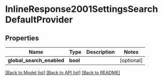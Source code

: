# InlineResponse2001SettingsSearchDefaultProvider

## Properties
Name | Type | Description | Notes
------------ | ------------- | ------------- | -------------
**global_search_enabled** | **bool** |  | [optional] 

[[Back to Model list]](../../README.md#documentation-for-models) [[Back to API list]](../../README.md#documentation-for-api-endpoints) [[Back to README]](../../README.md)

